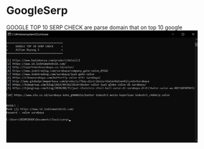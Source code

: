 # GoogleSerp
GOOGLE TOP 10 SERP CHECK are parse domain that on top 10 google
![alt text](https://raw.githubusercontent.com/security007/GoogleSerp/master/Untitled.png)
